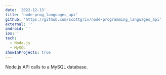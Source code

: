 ```yaml
---
date: '2022-12-13'
title: 'node-prog_languages_api'
github: 'https://github.com/scottgriv/node-programming_languages_api'
external: ''
android: ''
ios: ''
tech:
  - Node.js
  - MySQL
showInProjects: true
---
```


Node.js API calls to a MySQL database.
